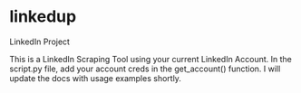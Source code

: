 # linkedup
LinkedIn Project

This is a LinkedIn Scraping Tool using your current LinkedIn Account.
In the script.py file, add your account creds in the get_account() function. 
I will update the docs with usage examples shortly.
